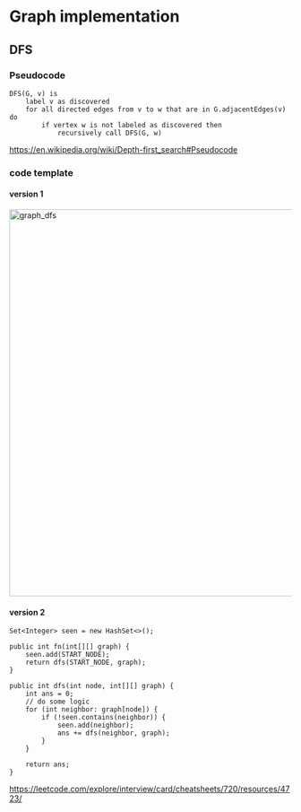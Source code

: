 # Graph implementation

## DFS 

### Pseudocode 

    DFS(G, v) is
        label v as discovered
        for all directed edges from v to w that are in G.adjacentEdges(v) do
            if vertex w is not labeled as discovered then
                recursively call DFS(G, w)

https://en.wikipedia.org/wiki/Depth-first_search#Pseudocode

### code template

#### version 1

<img width="690" alt="graph_dfs" src="https://user-images.githubusercontent.com/1209204/209646474-65b3f913-a009-40b5-a68d-58428af80e40.png">

#### version 2
    Set<Integer> seen = new HashSet<>();
    
    public int fn(int[][] graph) {
        seen.add(START_NODE);
        return dfs(START_NODE, graph);
    }
    
    public int dfs(int node, int[][] graph) {
        int ans = 0;
        // do some logic
        for (int neighbor: graph[node]) {
            if (!seen.contains(neighbor)) {
                seen.add(neighbor);
                ans += dfs(neighbor, graph);
            }
        }
    
        return ans;
    }

https://leetcode.com/explore/interview/card/cheatsheets/720/resources/4723/

